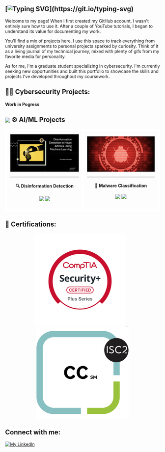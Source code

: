 [![Typing SVG](https://readme-typing-svg.demolab.com?font=Saira+Stencil+One&weight=800&size=41&pause=1000&color=F7C5EDFF&background=FFE33400&width=480&height=63&lines=Hi%2C+I'm+Emmanuel!)](https://git.io/typing-svg)
---

Welcome to my page! When I first created my GitHub account, I wasn't entirely sure how to use it. After a couple of YouTube tutorials, I began to understand its value for documenting my work.

You'll find a mix of projects here. I use this space to track everything from university assignments to personal projects sparked by curiosity. Think of it as a living journal of my technical journey, mixed with plenty of gifs from my favorite media for personality.

As for me, I'm a graduate student specializing in cybersecurity. I'm currently seeking new opportunities and built this portfolio to showcase the skills and projects I've developed throughout my coursework.

</a><h2>👨‍💻 Cybersecurity Projects:</h2>

<h4>Work in Pogress</h4>






<h2><img src="https://media.giphy.com/media/v1.Y2lkPWVjZjA1ZTQ3cnoyODR2aWVsdzMxaDN0aWFuc2F6MTA2ZWIyNDY4cXB6dXhhcTJsMCZlcD12MV9zdGlja2Vyc19zZWFyY2gmY3Q9cw/zN2IXI0TEnalqdlCkZ/giphy.gif" height="70" style="vertical-align:middle;"> ⚙️ AI/ML Projects</h2> 

<div align="center">
<table>
<tr>

<td style="border: 7px solid #ffffff; border-radius: 8px; padding: 10px; max-width: 320px; background: linear-gradient(145deg, rgba(255,255,255,0.1), rgba(255,255,255,0.05));">
  <div align="center">
    <a href="https://github.com/etaverasx/Disinformation-Detection-in-News-Articles-Using-Machine-Learning">
      <img src="https://github.com/etaverasx/etaverasx/blob/main/Disinformation-Cover.png?raw=true" width="310" alt="Disinformation Detection ML Project">
    </a>
    <hr>
    <h4>🔍 Disinformation Detection</h4>
    <p>
      <a href="https://github.com/etaverasx/Disinformation-Detection-in-News-Articles-Using-Machine-Learning"><img src="https://img.shields.io/badge/Python-ML-3776AB?style=flat-square&logo=python"></a>
      <a href="https://github.com/etaverasx/Disinformation-Detection-in-News-Articles-Using-Machine-Learning"><img src="https://img.shields.io/badge/Status-Complete-28a745?style=flat-square"></a>
    </p>
  </div>
</td>

<td style="border: 7px solid #ffffff; border-radius: 8px; padding: 10px; max-width: 320px; background: linear-gradient(145deg, rgba(255,255,255,0.1), rgba(255,255,255,0.05));">
  <div align="center">
    <a href="https://github.com/etaverasx/Malware-Classification">
      <img src="https://github.com/etaverasx/etaverasx/blob/main/Malware-classification-img.png?raw=true" width="310" alt="Malware Classification Project">
    </a>
    <hr>
    <h4>🚀 Malware Classification</h4>
    <p>
      <a href="https://github.com/etaverasx/Malware-Classification"><img src="https://img.shields.io/badge/Python-ML-3776AB?style=flat-square&logo=python"></a>
      <a href="https://github.com/etaverasx/Malware-Classification"><img src="https://img.shields.io/badge/Status-In%20Progress-orange?style=flat-square"></a>
    </p>
  </div>
</td>

</tr>
</table>
</div>






<h2>📄 Certifications:</h2>

<p align="center">
  <a href="https://github.com/etaverasx/etaverasx/blob/main/CompTIA%20Security+%20ce%20certificate.png?raw=true">
    <img src="https://github.com/etaverasx/etaverasx/blob/main/Security+Badge.png?raw=true" width="300" alt="View Certificate">
  </a>
  &nbsp;&nbsp;&nbsp; <a href="https://github.com/etaverasx/etaverasx/blob/main/ISC2%20-%20CC.png?raw=true">
    <img src="https://github.com/etaverasx/etaverasx/blob/main/CC-Badge.png?raw=true" width="300" alt="View Certificate">
  </a>
</p>





<h2>Connect with me:</h2>

[![My LinkedIn](https://skillicons.dev/icons?i=linkedin)](https://www.linkedin.com/in/emmanuel-taveras/)

</a>














